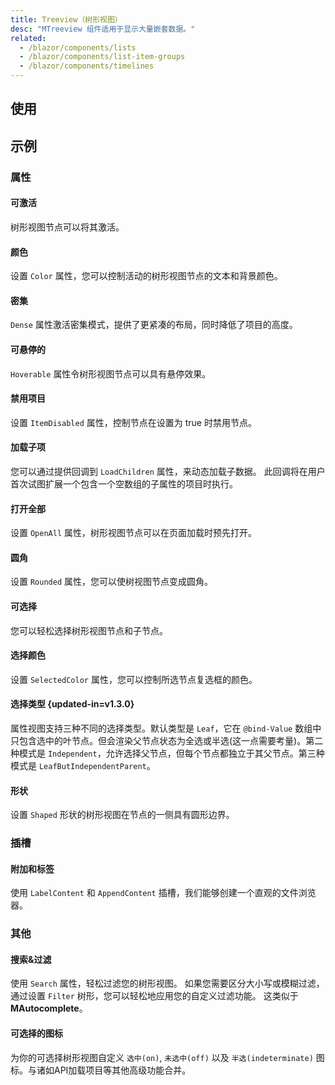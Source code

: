 ```yaml
---
title: Treeview（树形视图）
desc: "MTreeview 组件适用于显示大量嵌套数据。"
related:
  - /blazor/components/lists
  - /blazor/components/list-item-groups
  - /blazor/components/timelines
---
```


## 使用

<masa-example file="Examples.components.treeview.Usage"></masa-example>

## 示例

### 属性

#### 可激活

树形视图节点可以将其激活。

<masa-example file="Examples.components.treeview.Activatable"></masa-example>

#### 颜色

设置 `Color` 属性，您可以控制活动的树形视图节点的文本和背景颜色。

<masa-example file="Examples.components.treeview.Color"></masa-example>

#### 密集

`Dense` 属性激活密集模式，提供了更紧凑的布局，同时降低了项目的高度。

<masa-example file="Examples.components.treeview.Dense"></masa-example>

#### 可悬停的

`Hoverable` 属性令树形视图节点可以具有悬停效果。

<masa-example file="Examples.components.treeview.Hoverable"></masa-example>

#### 禁用项目

设置 `ItemDisabled` 属性，控制节点在设置为 true 时禁用节点。

<masa-example file="Examples.components.treeview.ItemDisabled"></masa-example>

#### 加载子项

您可以通过提供回调到 `LoadChildren` 属性，来动态加载子数据。 此回调将在用户首次试图扩展一个包含一个空数组的子属性的项目时执行。

<masa-example file="Examples.components.treeview.LoadChildren"></masa-example>

#### 打开全部

设置 `OpenAll` 属性，树形视图节点可以在页面加载时预先打开。

<masa-example file="Examples.components.treeview.OpenAll"></masa-example>

#### 圆角

设置 `Rounded` 属性，您可以使树视图节点变成圆角。

<masa-example file="Examples.components.treeview.Rounded"></masa-example>

#### 可选择

您可以轻松选择树形视图节点和子节点。

<masa-example file="Examples.components.treeview.Selectable"></masa-example>

#### 选择颜色

设置 `SelectedColor` 属性，您可以控制所选节点复选框的颜色。

<masa-example file="Examples.components.treeview.SelectColor"></masa-example>

#### 选择类型 {updated-in=v1.3.0}

属性视图支持三种不同的选择类型。默认类型是 `Leaf`，它在 `@bind-Value` 数组中只包含选中的叶节点。但会渲染父节点状态为全选或半选(这一点需要考量)。第二种模式是 `Independent`，允许选择父节点，但每个节点都独立于其父节点。第三种模式是 `LeafButIndependentParent`。

<masa-example file="Examples.components.treeview.SelectType"></masa-example>

#### 形状

设置 `Shaped` 形状的树形视图在节点的一侧具有圆形边界。

<masa-example file="Examples.components.treeview.Shaped"></masa-example>

### 插槽

#### 附加和标签

使用 `LabelContent` 和 `AppendContent` 插槽，我们能够创建一个直观的文件浏览器。

<masa-example file="Examples.components.treeview.AppendAndLabel"></masa-example>

### 其他

#### 搜索&过滤

使用 `Search` 属性，轻松过滤您的树形视图。 如果您需要区分大小写或模糊过滤，通过设置 `Filter` 树形，您可以轻松地应用您的自定义过滤功能。 这类似于 **MAutocomplete**。

<masa-example file="Examples.components.treeview.SearchAndFilter"></masa-example>

#### 可选择的图标

为你的可选择树形视图自定义 `选中(on)`, `未选中(off)` 以及 `半选(indeterminate)` 图标。与诸如API加载项目等其他高级功能合并。

<masa-example file="Examples.components.treeview.SelectableIcons"></masa-example>